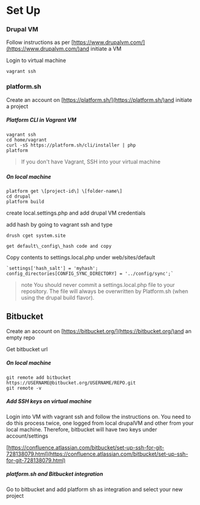 # Set Up

### Drupal VM

Follow instructions as per [https://www.drupalvm.com/](https://www.drupalvm.com/)and initiate a VM

Login to virtual machine

```
vagrant ssh
```

### platform.sh

Create an account on [https://platform.sh/](https://platform.sh/)and initiate a project

##### Platform CLI in Vagrant VM

```
vagrant ssh
cd home/vagrant
curl -sS https://platform.sh/cli/installer | php
platform
```

> If you don't have Vagrant, SSH into your virtual machine

### 

##### On local machine

```
platform get \[project-id\] \[folder-name\]
cd drupal
platform build
```

create local.settings.php and add drupal VM credentials

add hash by going to vagrant ssh and type

```
drush cget system.site

get default\_config\_hash code and copy
```

Copy contents to settings.local.php under web/sites/default

    `settings['hash_salt'] = 'myhash';        
    config_directories[CONFIG_SYNC_DIRECTORY] = '../config/sync';` 

> note You should never commit a settings.local.php file to your repository. The file will always be overwritten by Platform.sh \(when using the drupal build flavor\).

## Bitbucket

Create an account on [https://bitbucket.org/](https://bitbucket.org/)and an empty repo

Get bitbucket url

##### On local machine

```
git remote add bitbucket https://USERNAME@bitbucket.org/USERNAME/REPO.git
git remote -v
```

##### Add SSH keys on virtual machine

Login into VM with vagrant ssh and follow the instructions on. You need to do this process twice, one logged from local drupalVM and other from your local machine. Therefore, bitbucket will have two keys under account/settings

[https://confluence.atlassian.com/bitbucket/set-up-ssh-for-git-728138079.html](https://confluence.atlassian.com/bitbucket/set-up-ssh-for-git-728138079.html)

##### platform.sh and Bitbucket integration

Go to bitbucket and add platform sh as integration and select your new project

